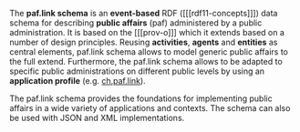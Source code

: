 The **paf.link schema** is an **event-based** RDF ([[[rdf11-concepts]]]) data schema for describing **public affairs** (paf) administered by a public administration. It is based on the [[[prov-o]]] which it extends based on a number of design principles. Reusing **activities**, **agents** and **entities** as central elements, paf.link schema allows to model generic public affairs to the full extend. Furthermore, the paf.link schema allows to be adapted to specific public administrations on different public levels by using an **application profile** (e.g. [ch.paf.link](#ch-paf-link)).

The paf.link schema provides the foundations for implementing public affairs in a wide variety of applications and contexts. The schema can also be used with JSON and XML implementations.
